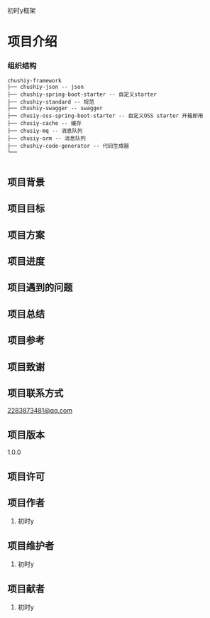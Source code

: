 初时y框架
# 项目介绍

### 组织结构

```
chushiy-framework
├── chushiy-json -- json
├── chushiy-spring-boot-starter -- 自定义starter
├── chushiy-standard -- 规范
├── chushiy-swagger -- swagger
├── chusiy-oss-spring-boot-starter -- 自定义OSS starter 开箱即用
├── chusiy-cache -- 缓存
├── chusiy-mq -- 消息队列
├── chusiy-orm -- 消息队列
├── chushiy-code-generator -- 代码生成器
└── 


```

## 项目背景

## 项目目标

## 项目方案

## 项目进度

## 项目遇到的问题

## 项目总结

## 项目参考

## 项目致谢

## 项目联系方式
2283873481@qq.com

## 项目版本
1.0.0

## 项目许可

## 项目作者
1. 初时y

## 项目维护者
1. 初时y

## 项目献者
1. 初时y
